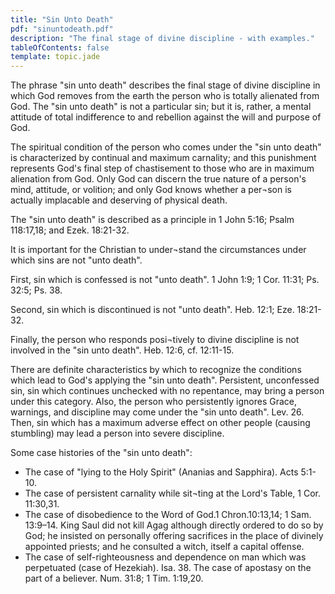 ```yaml
---
title: "Sin Unto Death"
pdf: "sinuntodeath.pdf"
description: "The final stage of divine discipline - with examples."
tableOfContents: false
template: topic.jade
---
```


The phrase "sin unto death" describes the final stage of divine discipline in which God removes from the earth the person who is totally alienated from God.  The "sin unto death" is not a particular sin; but it is, rather, a mental attitude of total indifference to and rebellion against the will and purpose of God.  

The spiritual condition of the person who comes under the "sin unto death" is characterized by continual and maximum carnality; and this punishment represents God's final step of chastisement to those who are in maximum alienation from God.  Only God can discern the true nature of a person's mind, attitude, or volition; and only God knows whether a per¬son is actually implacable and deserving of physical death.

The "sin unto death" is described as a principle in 1 John 5:16; Psalm 118:17,18; and Ezek. 18:21-32.

It is important for the Christian to under¬stand the circumstances under which sins are not "unto death".

First, sin which is confessed is not "unto death".  1 John 1:9; 1 Cor. 11:31; Ps. 32:5; Ps. 38.

Second, sin which is discontinued is not "unto death".  Heb. 12:1; Eze. 18:21-32.

Finally, the person who responds posi¬tively to divine discipline is not involved in the "sin unto death".  Heb. 12:6, cf. 12:11-15.

There are definite characteristics by which to recognize the conditions which lead to God's applying the "sin unto death".  Persistent, unconfessed sin, sin which continues unchecked with no repentance, may bring a person under this category.  Also, the person who persistently ignores Grace, warnings, and discipline may come under the "sin unto death".  Lev. 26.  Then, sin which has a maximum adverse effect on other people (causing stumbling) may lead a person into severe discipline.

Some case histories of the "sin unto death":
* The case of "lying to the Holy Spirit" (Ananias and Sapphira).  Acts 5:1-10.
* The case of persistent carnality while sit¬ting at the Lord's Table, 1 Cor. 11:30,31.
* The case of disobedience to the Word of God.1 Chron.10:13,14; 1 Sam. 13:9–14.  King Saul did not kill Agag although directly ordered to do so by God; he insisted on personally offering sacrifices in the place of divinely appointed priests; and he consulted a witch, itself a capital offense.
* The case of self-righteousness and dependence on man which was perpetuated (case of Hezekiah).  Isa. 38.
	The case of apostasy on the part of a believer.  Num. 31:8; 1 Tim. 1:19,20.

